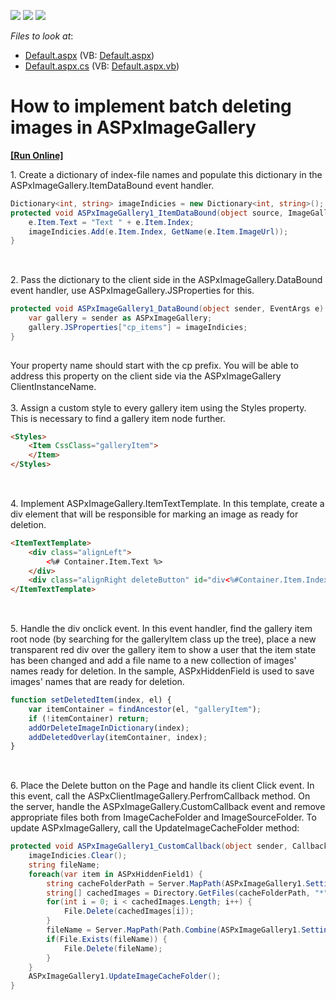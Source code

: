 <!-- default badges list -->
![](https://img.shields.io/endpoint?url=https://codecentral.devexpress.com/api/v1/VersionRange/128564536/16.2.5%2B)
[![](https://img.shields.io/badge/Open_in_DevExpress_Support_Center-FF7200?style=flat-square&logo=DevExpress&logoColor=white)](https://supportcenter.devexpress.com/ticket/details/T499279)
[![](https://img.shields.io/badge/📖_How_to_use_DevExpress_Examples-e9f6fc?style=flat-square)](https://docs.devexpress.com/GeneralInformation/403183)
<!-- default badges end -->
<!-- default file list -->
*Files to look at*:

* [Default.aspx](./CS/Default.aspx) (VB: [Default.aspx](./VB/Default.aspx))
* [Default.aspx.cs](./CS/Default.aspx.cs) (VB: [Default.aspx.vb](./VB/Default.aspx.vb))
<!-- default file list end -->
# How to implement batch deleting images in ASPxImageGallery
<!-- run online -->
**[[Run Online]](https://codecentral.devexpress.com/t499279/)**
<!-- run online end -->


<p>1. Create a dictionary of index-file names and populate this dictionary in the ASPxImageGallery.ItemDataBound event handler.</p>


```cs
Dictionary<int, string> imageIndicies = new Dictionary<int, string>();
protected void ASPxImageGallery1_ItemDataBound(object source, ImageGalleryItemEventArgs e) {
    e.Item.Text = "Text " + e.Item.Index;
    imageIndicies.Add(e.Item.Index, GetName(e.Item.ImageUrl));
}
 

```


<p><br>2. Pass the dictionary to the client side in the ASPxImageGallery.DataBound event handler, use ASPxImageGallery.JSProperties for this.</p>


```cs
protected void ASPxImageGallery1_DataBound(object sender, EventArgs e) {
    var gallery = sender as ASPxImageGallery;
    gallery.JSProperties["cp_items"] = imageIndicies;
}
 

```


<p>Your property name should start with the cp prefix. You will be able to address this property on the client side via the ASPxImageGallery ClientInstanceName.<br><br>3. Assign a custom style to every gallery item using the Styles property. This is necessary to find a gallery item node further.</p>


```aspx
<Styles>
    <Item CssClass="galleryItem">
    </Item>
</Styles>
 

```


<p><br>4. Implement ASPxImageGallery.ItemTextTemplate. In this template, create a div element that will be responsible for marking an image as ready for deletion.</p>


```aspx
<ItemTextTemplate>
    <div class="alignLeft">
        <%# Container.Item.Text %>
    </div>
    <div class="alignRight deleteButton" id="div<%#Container.Item.Index %>" onclick="setDeletedItem(<%# Container.Item.Index %>,this)"></div>
</ItemTextTemplate>
 

```


<p><br>5. Handle the div onclick event. In this event handler, find the gallery item root node (by searching for the galleryItem class up the tree), place a new transparent red div over the gallery item to show a user that the item state has been changed and add a file name to a new collection of images' names ready for deletion. In the sample, ASPxHiddenField is used to save images' names that are ready for deletion.</p>


```js
function setDeletedItem(index, el) {
    var itemContainer = findAncestor(el, "galleryItem");
    if (!itemContainer) return;
    addOrDeleteImageInDictionary(index);
    addDeletedOverlay(itemContainer, index);
}
 

```


<p><br>6. Place the Delete button on the Page and handle its client Click event. In this event, call the ASPxClientImageGallery.PerfromCallback method. On the server, handle the ASPxImageGallery.CustomCallback event and remove appropriate files both from ImageCacheFolder and ImageSourceFolder. To update ASPxImageGallery, call the UpdateImageCacheFolder method:</p>


```cs
protected void ASPxImageGallery1_CustomCallback(object sender, CallbackEventArgsBase e) {
    imageIndicies.Clear();
    string fileName;        
    foreach(var item in ASPxHiddenField1) {
        string cacheFolderPath = Server.MapPath(ASPxImageGallery1.SettingsFolder.ImageCacheFolder);
        string[] cachedImages = Directory.GetFiles(cacheFolderPath, "*" + item.Key + "*", SearchOption.AllDirectories);
        for(int i = 0; i < cachedImages.Length; i++) {
            File.Delete(cachedImages[i]);
        }
        fileName = Server.MapPath(Path.Combine(ASPxImageGallery1.SettingsFolder.ImageSourceFolder, item.Key));
        if(File.Exists(fileName)) {
            File.Delete(fileName);
        }
    }
    ASPxImageGallery1.UpdateImageCacheFolder();
}

```


<p> </p>

<br/>


